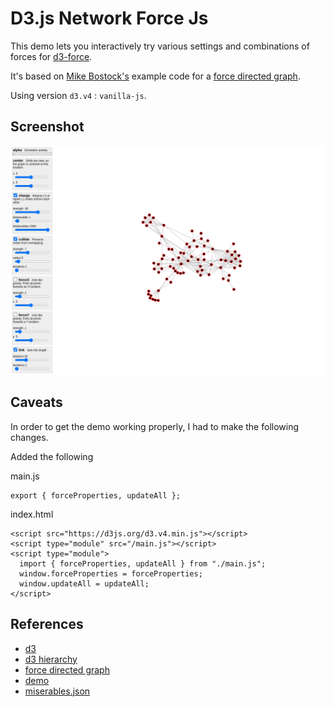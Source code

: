 # D3.js Network Force Js

This demo lets you interactively try various settings and combinations of forces
for [d3-force](https://github.com/d3/d3-force).

It's based on [Mike Bostock's](https://bost.ocks.org/) example code for
a [force directed graph](http://bl.ocks.org/mbostock/2675ff61ea5e063ede2b5d63c08020c7).

Using version `d3.v4` : `vanilla-js`.

## Screenshot

<kbd><img src="https://github.com/kgish/d3-network-force-js/blob/master/public/screenshot.png " /></kbd>

## Caveats

In order to get the demo working properly, I had to make the following changes.

Added the following

main.js

```
export { forceProperties, updateAll };
```

index.html

```
<script src="https://d3js.org/d3.v4.min.js"></script>
<script type="module" src="/main.js"></script>
<script type="module">
  import { forceProperties, updateAll } from "./main.js";
  window.forceProperties = forceProperties;
  window.updateAll = updateAll;
</script>
```

## References

* [d3](https://d3js.org)
* [d3 hierarchy](https://d3js.org/d3-hierarchy)
* [force directed graph](https://observablehq.com/@d3/force-directed-graph/2)
* [demo](https://gist.github.com/steveharoz/8c3e2524079a8c440df60c1ab72b5d03)
* [miserables.json](https://gist.githubusercontent.com/steveharoz/8c3e2524079a8c440df60c1ab72b5d03/raw/7c039c6b78eea9c97ce763e5fddbfa47c99661f9/miserables.json)
